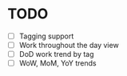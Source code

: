 # TODO

- [ ] Tagging support
- [ ] Work throughout the day view
- [ ] DoD work trend by tag
- [ ] WoW, MoM, YoY trends